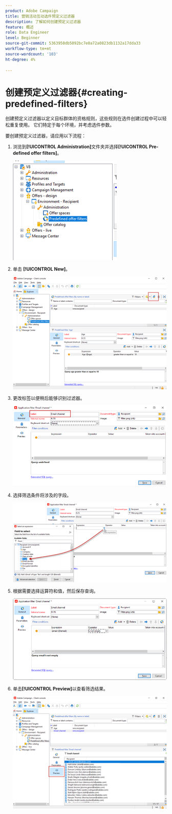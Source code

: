 ```yaml
---
product: Adobe Campaign
title: 营销活动互动选件预定义过滤器
description: 了解如何创建预定义过滤器
feature: 概述
role: Data Engineer
level: Beginner
source-git-commit: 5363950db5092bc7e0a72a0823db1132a17dda33
workflow-type: tm+mt
source-wordcount: '103'
ht-degree: 4%

---
```


# 创建预定义过滤器{#creating-predefined-filters}

创建预定义过滤器以定义目标群体的资格规则，这些规则在选件创建过程中可以轻松重复使用。 它们特定于每个环境，并考虑选件参数。

要创建预定义过滤器，请应用以下流程：

1. 浏览到&#x200B;**[!UICONTROL Administration]**&#x200B;文件夹并选择&#x200B;**[!UICONTROL Pre-defined offer filters]**。

   ![](assets/offer_filter_create_005.png)

1. 单击 **[!UICONTROL New]**。

   ![](assets/offer_filter_create_001.png)

1. 更改标签以便稍后能够识别过滤器。

   ![](assets/offer_filter_create_002.png)

1. 选择筛选条件将涉及的字段。

   ![](assets/offer_filter_create_003.png)

1. 根据需要选择运算符和值，然后保存查询。

   ![](assets/offer_filter_create_004.png)

1. 单击&#x200B;**[!UICONTROL Preview]**&#x200B;以查看筛选结果。

   ![](assets/offer_filter_create_006.png)

